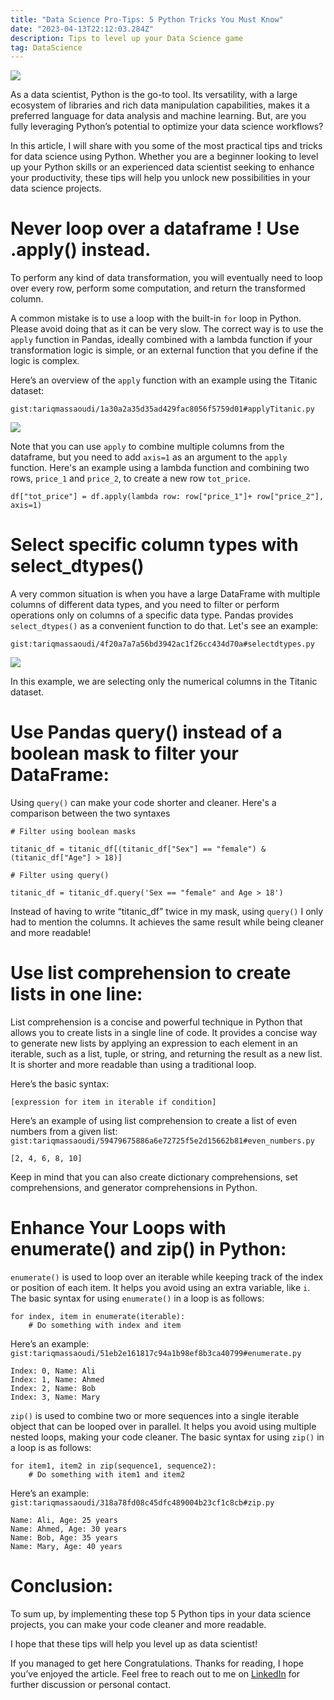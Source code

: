 ```yaml
---
title: "Data Science Pro-Tips: 5 Python Tricks You Must Know"
date: "2023-04-13T22:12:03.284Z"
description: Tips to level up your Data Science game
tag: DataScience
---
```

![](https://miro.medium.com/v2/resize:fit:828/format:webp/1*Vq1hXFmMiI-HbPOHciJPyQ.png)


As a data scientist, Python is the go-to tool. Its versatility, with a large ecosystem of libraries and rich data manipulation capabilities, makes it a preferred language for data analysis and machine learning. But, are you fully leveraging Python’s potential to optimize your data science workflows?

In this article, I will share with you some of the most practical tips and tricks for data science using Python. Whether you are a beginner looking to level up your Python skills or an experienced data scientist seeking to enhance your productivity, these tips will help you unlock new possibilities in your data science projects.

# Never loop over a dataframe ! Use .apply() instead.

To perform any kind of data transformation, you will eventually need to loop over every row, perform some computation, and return the transformed column.

A common mistake is to use a loop with the built-in  `for`  loop in Python. Please avoid doing that as it can be very slow. The correct way is to use the  `apply`  function in Pandas, ideally combined with a lambda function if your transformation logic is simple, or an external function that you define if the logic is complex.

Here’s an overview of the  `apply`  function with an example using the Titanic dataset:

`gist:tariqmassaoudi/1a30a2a35d35ad429fac8056f5759d01#applyTitanic.py`

![](https://miro.medium.com/v2/resize:fit:258/1*28KTTJxPkzg2MEnCneyj1A.png)

Note that you can use  `apply`  to combine multiple columns from the dataframe, but you need to add  `axis=1`  as an argument to the  `apply`  function. Here's an example using a lambda function and combining two rows,  `price_1`  and  `price_2`, to create a new row  `tot_price`.
```
df["tot_price"] = df.apply(lambda row: row["price_1"]+ row["price_2"], axis=1)
```
# Select specific column types with select_dtypes()

A very common situation is when you have a large DataFrame with multiple columns of different data types, and you need to filter or perform operations only on columns of a specific data type. Pandas provides  `select_dtypes()`  as a convenient function to do that. Let's see an example:

`gist:tariqmassaoudi/4f20a7a7a56bd3942ac1f26cc434d70a#selectdtypes.py`


![](https://miro.medium.com/v2/resize:fit:563/1*z8v0V7n-79DqRIMPxj6aBA.png)

In this example, we are selecting only the numerical columns in the Titanic dataset.

# Use Pandas query() instead of a boolean mask to filter your DataFrame:

Using  `query()`  can make your code shorter and cleaner. Here's a comparison between the two syntaxes
```
# Filter using boolean masks  
  
titanic_df = titanic_df[(titanic_df["Sex"] == "female") & (titanic_df["Age"] > 18)]  
  
# Filter using query()  
  
titanic_df = titanic_df.query('Sex == "female" and Age > 18')
```
Instead of having to write “titanic_df” twice in my mask, using  `query()`  I only had to mention the columns. It achieves the same result while being cleaner and more readable!

# Use list comprehension to create lists in one line:

List comprehension is a concise and powerful technique in Python that allows you to create lists in a single line of code. It provides a concise way to generate new lists by applying an expression to each element in an iterable, such as a list, tuple, or string, and returning the result as a new list. It is shorter and more readable than using a traditional loop.

Here’s the basic syntax:
```
[expression for item in iterable if condition]
```
Here’s an example of using list comprehension to create a list of even numbers from a given list:
`gist:tariqmassaoudi/59479675886a6e72725f5e2d15662b81#even_numbers.py`
```
[2, 4, 6, 8, 10]
```

Keep in mind that you can also create dictionary comprehensions, set comprehensions, and generator comprehensions in Python.

# Enhance Your Loops with enumerate() and zip() in Python:

`enumerate()`  is used to loop over an iterable while keeping track of the index or position of each item. It helps you avoid using an extra variable, like  `i`. The basic syntax for using  `enumerate()`  in a loop is as follows:
```
for index, item in enumerate(iterable):  
    # Do something with index and item
```
Here’s an example:
`gist:tariqmassaoudi/51eb2e161817c94a1b98ef8b3ca40799#enumerate.py`
```
Index: 0, Name: Ali  
Index: 1, Name: Ahmed  
Index: 2, Name: Bob  
Index: 3, Name: Mary
```


`zip()`  is used to combine two or more sequences into a single iterable object that can be looped over in parallel. It helps you avoid using multiple nested loops, making your code cleaner. The basic syntax for using  `zip()`  in a loop is as follows:
```
for item1, item2 in zip(sequence1, sequence2):  
    # Do something with item1 and item2
```
Here’s an example:
`gist:tariqmassaoudi/318a78fd08c45dfc489004b23cf1c8cb#zip.py`
```
Name: Ali, Age: 25 years  
Name: Ahmed, Age: 30 years  
Name: Bob, Age: 35 years  
Name: Mary, Age: 40 years
```
# **Conclusion:**

To sum up, by implementing these top 5 Python tips in your data science projects, you can make your code cleaner and more readable.

I hope that these tips will help you level up as data scientist!

If you managed to get here Congratulations. Thanks for reading, I hope you’ve enjoyed the article. Feel free to reach out to me on  [LinkedIn](https://www.linkedin.com/in/tariqmassaoudi/)  for further discussion or personal contact.